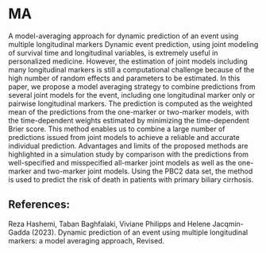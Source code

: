 # MA
A model-averaging approach for dynamic prediction of an event using multiple longitudinal markers
Dynamic event  prediction, using joint modeling of survival time and longitudinal variables, is extremely useful in personalized medicine. However, the estimation of joint models including many longitudinal markers is still a computational challenge because of the high number of random effects and parameters to be estimated. In this paper, we propose a model averaging strategy to combine predictions from several joint models for the event, including one longitudinal marker only   or pairwise longitudinal markers. The prediction is computed as the weighted mean of the predictions from the one-marker or two-marker  models, with the time-dependent weights estimated by minimizing the time-dependent Brier score. This method enables us to combine a large number of predictions issued from joint models to achieve a reliable and accurate individual prediction. Advantages and limits of the proposed methods are highlighted in a simulation study by comparison with the predictions from well-specified and misspecified all-marker joint models as well as the one-marker  and two-marker  joint models. Using the PBC2 data set, the method is used to predict the risk of death in patients with primary biliary cirrhosis.

## References: 
Reza Hashemi, Taban Baghfalaki, Viviane Philipps and Helene Jacqmin-Gadda (2023). Dynamic prediction of an event using multiple longitudinal markers: a model averaging approach, Revised.



